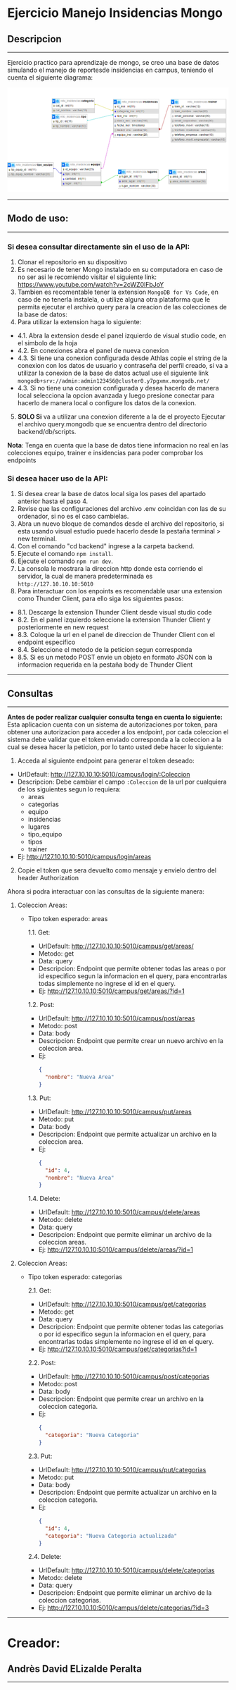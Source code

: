 # Ejercicio Manejo Insidencias Mongo

## Descripcion

---

Ejercicio practico para aprendizaje de mongo, se creo una base de datos simulando el manejo de reportesde insidencias en campus, teniendo el cuenta el siguiente diagrama:

![Diagrama en el que se fundamento la base de datos](./imgs/database.png)

---

## Modo de uso:

---

### Si desea consultar directamente sin el uso de la API:

1. Clonar el repositorio en su dispositivo
2. Es necesario de tener Mongo instalado en su computadora en caso de no ser asi le recomiendo visitar el siguiente link: https://www.youtube.com/watch?v=2cWZ0lFbJoY
3. Tambien es recomentable tener la extension `MongoDB for Vs Code`, en caso de no tenerla instalela, o utilize alguna otra plataforma que le permita ejecutar el archivo query para la creacion de las colecciones de la base de datos:
4. Para utilizar la extension haga lo siguiente:

- 4.1. Abra la extension desde el panel izquierdo de visual studio code, en el simbolo de la hoja
- 4.2. En conexiones abra el panel de nueva conexion
- 4.3. Si tiene una conexion configurada desde Athlas copie el string de la conexion con los datos de usuario y contraseña del perfil creado, si va a utilizar la conexion de la base de datos actual use el siguiente link `mongodb+srv://admin:admin123456@cluster0.y7pgxmx.mongodb.net/`
- 4.3. Si no tiene una conexion configurada y desea hacerlo de manera local selecciona la opcion avanzada y luego presione conectar para hacerlo de manera local o configure los datos de la conexion.

5. **SOLO Si** va a utilizar una conexion diferente a la de el proyecto Ejecutar el archivo query.mongodb que se encuentra dentro del directorio backend/db/scripts.

**Nota**: Tenga en cuenta que la base de datos tiene informacion no real en las colecciones equipo, trainer e insidencias para poder comprobar los endpoints

### Si desea hacer uso de la API:

1. Si desea crear la base de datos local siga los pases del apartado anterior hasta el paso 4.
2. Revise que las configuraciones del archivo .env coincidan con las de su ordenador, si no es el caso cambielas.
3. Abra un nuevo bloque de comandos desde el archivo del repositorio, si esta usando visual estudio puede hacerlo desde la pestaña terminal > new terminal.
4. Con el comando "cd backend" ingrese a la carpeta backend.
5. Ejecute el comando `npm install`.
6. Ejecute el comando `npm run dev`.
7. La consola le mostrara la direccion http donde esta corriendo el servidor, la cual de manera predeterminada es `http://127.10.10.10:5010`
8. Para interactuar con los enpoints es recomendable usar una extension como Thunder Client, para ello siga los siguientes pasos:

- 8.1. Descarge la extension Thunder Client desde visual studio code
- 8.2. En el panel izquierdo seleccione la extension Thunder Client y posteriormente en new request
- 8.3. Coloque la url en el panel de direccion de Thunder Client con el endpoint especifico
- 8.4. Seleccione el metodo de la peticion segun corresponda
- 8.5. Si es un metodo POST envie un objeto en formato JSON con la informacion requerida en la pestaña body de Thunder Client

---

## Consultas

---

**Antes de poder realizar cualquier consulta tenga en cuenta lo siguiente:** Esta aplicacion cuenta con un sistema de autorizaciones por token, para obtener una autorizacion para acceder a los endpoint, por cada coleccion el sistema debe validar que el token enviado corresponda a la coleccion a la cual se desea hacer la peticion, por lo tanto usted debe hacer lo siguiente:

1. Acceda al siguiente endpoint para generar el token deseado:

- UrlDefault: http://127.10.10.10:5010/campus/login/:Coleccion
- Descripcion: Debe cambiar el campo `:Coleccion` de la url por cualquiera de los siguientes segun lo requiera:
  - areas
  - categorias
  - equipo
  - insidencias
  - lugares
  - tipo_equipo
  - tipos
  - trainer
- Ej: http://127.10.10.10:5010/campus/login/areas

2. Copie el token que sera devuelto como mensaje y envielo dentro del header Authorization

Ahora si podra interactuar con las consultas de la siguiente manera:

1. Coleccion Areas:

   - Tipo token esperado: areas

     1.1. Get:

     - UrlDefault: http://127.10.10.10:5010/campus/get/areas/
     - Metodo: get
     - Data: query
     - Descripcion: Endpoint que permite obtener todas las areas o por id especifico segun la informacion en el query, para encontrarlas todas simplemente no ingrese el id en el query.
     - Ej: http://127.10.10.10:5010/campus/get/areas/?id=1

     1.2. Post:

     - UrlDefault: http://127.10.10.10:5010/campus/post/areas
     - Metodo: post
     - Data: body
     - Descripcion: Endpoint que permite crear un nuevo archivo en la coleccion area.
     - Ej: 
          ```json
          {
            "nombre": "Nueva Area"
          }
          ```

     1.3. Put:

     - UrlDefault: http://127.10.10.10:5010/campus/put/areas
     - Metodo: put
     - Data: body
     - Descripcion: Endpoint que permite actualizar un archivo en la coleccion area.
     - Ej: 
          ```json
          {
            "id": 4,
            "nombre": "Nueva Area"
          }
          ```

      1.4. Delete:

     - UrlDefault: http://127.10.10.10:5010/campus/delete/areas
     - Metodo: delete
     - Data: query
     - Descripcion: Endpoint que permite eliminar un archivo de la coleccion areas.
     - Ej: http://127.10.10.10:5010/campus/delete/areas/?id=1

2. Coleccion Areas:

   - Tipo token esperado: categorias

     2.1. Get:

     - UrlDefault: http://127.10.10.10:5010/campus/get/categorias
     - Metodo: get
     - Data: query
     - Descripcion: Endpoint que permite obtener todas las categorias
      o por id especifico segun la informacion en el query, para encontrarlas todas simplemente no ingrese el id en el query.
     - Ej: http://127.10.10.10:5010/campus/get/categorias?id=1

     2.2. Post:

     - UrlDefault: http://127.10.10.10:5010/campus/post/categorias
     - Metodo: post
     - Data: body
     - Descripcion: Endpoint que permite crear un archivo en la coleccion categoria.
     - Ej: 
          ```json
          {
            "categoria": "Nueva Categoria"
          }
          ```

     2.3. Put:

     - UrlDefault: http://127.10.10.10:5010/campus/put/categorias
     - Metodo: put
     - Data: body
     - Descripcion: Endpoint que permite actualizar un archivo en la coleccion categoria.
     - Ej: 
          ```json
          {
            "id": 4,
            "categoria": "Nueva Categoria actualizada"
          }
          ```

      2.4. Delete:

     - UrlDefault: http://127.10.10.10:5010/campus/delete/categorias
     - Metodo: delete
     - Data: query
     - Descripcion: Endpoint que permite eliminar un archivo de la coleccion categorias.
     - Ej: http://127.10.10.10:5010/campus/delete/categorias/?id=3
---

# Creador:

## Andrès David ELizalde Peralta

---
